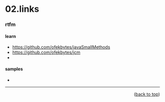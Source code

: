 <a name="topage"></a>

# 02.links

### rtfm 

#### learn

* https://github.com/ofekbytes/javaSmallMethods
* https://github.com/ofekbytes/jcm
* 
  
#### samples
* 

----

<p align="right">(<a href="#topage">back to top</a>)</p>
<br/>
<br/>

